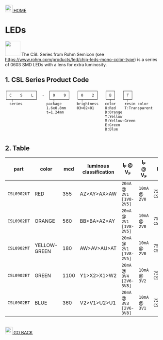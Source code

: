 <a href="../README.md"><img width="24" src="https://github.com/Embeetle/tiny-scarab/assets/19362684/640d8577-87b5-481d-8511-f9ecea8db5e7"> HOME</a>

# LEDs

<img width="50" src="https://github.com/Embeetle/tiny-scarab/assets/19362684/c625ccb1-928a-4587-85f9-75c7c5da0846"> The CSL Series from Rohm Semicon (see https://www.rohm.com/products/led/chip-leds-mono-color-type) is a series of 0603 SMD LEDs with a lens for extra luminosity.




## 1. CSL Series Product Code

```
┌─────────────┐     ┌────────┐   ┌────────┐   ┌───┐   ┌───┐
│ C    S    L │  -  │ 0    9 │   │ 0    2 │   │ B │   │ T │
└──┬──────────┘     └─┬──────┘   └─┬──────┘   └─┬─┘   └─┬─┘
  series           package       brightness   color    resin color
                   1.6x0.8mm     03>02>01     U:Red    T:Transparent
                   t=1.24mm                   D:Orange
                                              Y:Yellow
                                              M:Yellow-Green
                                              E:Green
                                              B:Blue
                                            
```

## 2. Table

| part        | color        | mcd  | luminous classification | I<sub>F</sub> @ V<sub>F</sub> | I<sub>F</sub> @ V<sub>F</sub> | Mouser           | Farnell |
|-------------|--------------|------|-------------------------|-------------------------------|-------------------------------|------------------|---------|
| `CSL0902UT` | RED          | 355  | AZ>AY>AX>AW             | `20mA` @ `2V1 [1V8-2V5]`      | `10mA` @ `2V0`                | `755-CSL0902UT1` | 3954422 |
| `CSL0902DT` | ORANGE       | 560  | BB>BA>AZ>AY             | `20mA` @ `2V1 [1V8-2V5]`      | `10mA` @ `2V0`                | `755-CSL0902DT1` | 4129804 |
| `CSL0902MT` | YELLOW-GREEN | 180  | AW>AV>AU>AT             | `20mA` @ `2V1 [1V8-2V5]`      | `10mA` @ `2V0`                | `755-CSL0902MT1` | 4129806 |
| `CSL0902ET` | GREEN        | 1100 | Y1>X2>X1>W2             | `20mA` @ `3V4 [2V6-3V8]`      | `10mA` @ `3V2`                | `755-CSL0902ET1` | 4129807 |
| `CSL0902BT` | BLUE         | 360  | V2>V1>U2>U1             | `20mA` @ `3V3 [2V6-3V8]`      | `10mA` @ `3V1`                | `755-CSL0902BT1` | 3954417 |

&nbsp;<br>
<a href="../README.md"><img width="24" src="https://github.com/Embeetle/tiny-scarab/assets/19362684/7eef998b-278f-46d1-8f7c-8e4333ccd19c"> GO BACK</a>
